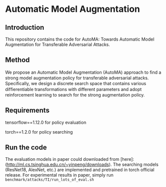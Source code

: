 # Automatic Model Augmentation

## Introduction
This repository contains the code for AutoMA: Towards Automatic Model Augmentation for Transferable Adversarial Attacks.

## Method
We propose an Automatic Model Augmentation (AutoMA) approach to ﬁnd a strong model augmentation policy for transferable adversarial attacks. Speciﬁcally, we design a discrete search space that contains various difﬁerentiable transformations with different parameters and adopt reinforcement learning to search for the strong augmentation policy.

## Requirements
tensorflow==1.12.0 for policy evaluation

torch==1.2.0 for policy searching

## Run the code
The evaluation models in paper could downloaded from [here]:(http://ml.cs.tsinghua.edu.cn/~yinpeng/downloads). The searching models (ResNet18, AlexNet, etc.) are implemented and pretrained in torch official release.
For experimental results in paper, simply run `benchmark/attacks/TI/run_lots_of_eval.sh`
